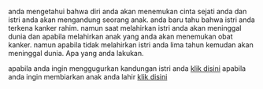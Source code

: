 anda mengetahui bahwa diri anda akan menemukan cinta sejati anda 
dan istri anda akan mengandung seorang anak. anda baru tahu bahwa istri anda terkena kanker rahim.
namun saat melahirkan istri anda akan meninggal dunia dan apabila melahirkan anak yang anda akan menemukan obat kanker.
namun apabila tidak melahirkan istri anda lima tahun kemudan akan meninggal dunia.
Apa yang anda lakukan.

apabila anda ingin menggugurkan kandungan istri anda [klik disini](gugur)
apabila anda ingin membiarkan anak anda lahir [klik disini](melahirkan)

